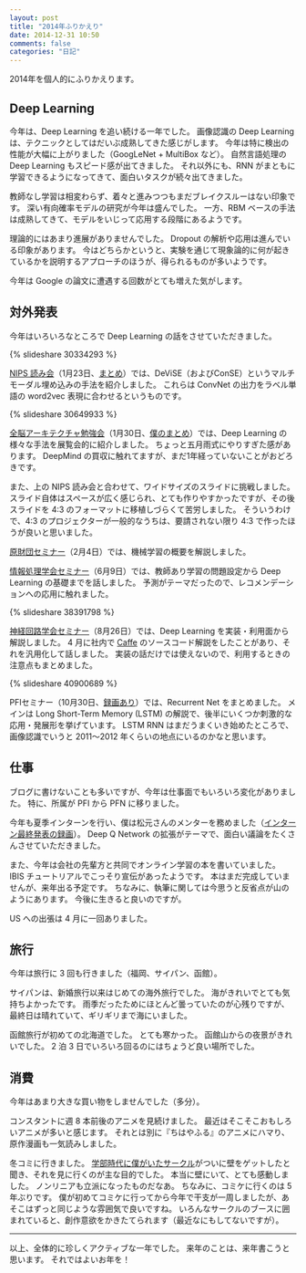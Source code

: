 ```yaml
---
layout: post
title: "2014年ふりかえり"
date: 2014-12-31 10:50
comments: false
categories: "日記"
---
```


2014年を個人的にふりかえります。

<!-- more -->

## Deep Learning

今年は、Deep Learning を追い続ける一年でした。
画像認識の Deep Learning は、テクニックとしてはだいぶ成熟してきた感じがします。
今年は特に検出の性能が大幅に上がりました（GoogLeNet + MultiBox など）。
自然言語処理の Deep Learning もスピード感が出てきました。
それ以外にも、RNN がまともに学習できるようになってきて、面白いタスクが続々出てきました。

教師なし学習は相変わらず、着々と進みつつもまだブレイクスルーはない印象です。
深い有向確率モデルの研究が今年は盛んでした。
一方、RBM ベースの手法は成熟してきて、モデルをいじって応用する段階にあるようです。

理論的にはあまり進展がありませんでした。
Dropout の解析や応用は進んでいる印象があります。
今はどちらかというと、実験を通じて現象論的に何が起きているかを説明するアプローチのほうが、得られるものが多いようです。

今年は Google の論文に遭遇する回数がとても増えた気がします。


## 対外発表

今年はいろいろなところで Deep Learning の話をさせていただきました。

{% slideshare 30334293 %}

[NIPS 読み会](http://connpass.com/event/4728/)（1月23日、[まとめ](http://research.preferred.jp/2014/01/nips/)）では、DeViSE（およびConSE）というマルチモーダル埋め込みの手法を紹介しました。
これらは ConvNet の出力をラベル単語の word2vec 表現に合わせるというものです。

{% slideshare 30649933 %}

[全脳アーキテクチャ勉強会](http://www.sig-agi.org/wba/2)（1月30日、[僕のまとめ](http://research.preferred.jp/2014/01/whole-brain-architecture/)）では、Deep Learning の様々な手法を展覧会的に紹介しました。
ちょっと五月雨式にやりすぎた感があります。
DeepMind の買収に触れてますが、まだ1年経っていないことがおどろきです。

また、上の NIPS 読み会と合わせて、ワイドサイズのスライドに挑戦しました。
スライド自体はスペースが広く感じられ、とても作りやすかったですが、その後スライドを 4:3 のフォーマットに移植しづらくて苦労しました。
そういうわけで、4:3 のプロジェクターが一般的なうちは、要請されない限り 4:3 で作ったほうが良いと思いました。

[原財団セミナー](http://bdm.change-jp.com/?p=1010)（2月4日）では、機械学習の概要を解説しました。

[情報処理学会セミナー](http://www.ipsj.or.jp/event/seminar/2014/program/2014-1.html)（6月9日）では、教師あり学習の問題設定から Deep Learning の基礎までを話しました。
予測がテーマだったので、レコメンデーションへの応用に触れました。

{% slideshare 38391798 %}

[神経回路学会セミナー](http://www.jnns.org/conference/DeepLearning.html)（8月26日）では、Deep Learning を実装・利用面から解説しました。
4 月に社内で [Caffe](https://github.com/BVLC/caffe) のソースコード解説をしたことがあり、それを汎用化して話しました。
実装の話だけでは使えないので、利用するときの注意点もまとめました。

{% slideshare 40900689 %}

PFIセミナー（10月30日、[録画あり](http://www.ustream.tv/recorded/54670646)）では、Recurrent Net をまとめました。
メインは Long Short-Term Memory (LSTM) の解説で、後半にいくつか刺激的な応用・発展形を挙げています。
LSTM RNN はまだうまくいき始めたところで、画像認識でいうと 2011〜2012 年くらいの地点にいるのかなと思います。


## 仕事

ブログに書けないことも多いですが、今年は仕事面でもいろいろ変化がありました。
特に、所属が PFI から PFN に移りました。

今年も夏季インターンを行い、僕は松元さんのメンターを務めました（[インターン最終発表の録画](http://www.ustream.tv/recorded/53153399)）。
Deep Q Network の拡張がテーマで、面白い議論をたくさんさせていただきました。

また、今年は会社の先輩方と共同でオンライン学習の本を書いていました。
IBIS チュートリアルでこっそり宣伝があったようです。
本はまだ完成していませんが、来年出る予定です。
ちなみに、執筆に関しては今思うと反省点が山のようにあります。
今後に生きると良いのですが。

US への出張は 4 月に一回ありました。


## 旅行

今年は旅行に 3 回も行きました（福岡、サイパン、函館）。

サイパンは、新婚旅行以来はじめての海外旅行でした。
海がきれいでとても気持ちよかったです。
雨季だったためにほとんど曇っていたのが心残りですが、最終日は晴れていて、ギリギリまで海にいました。

函館旅行が初めての北海道でした。
とても寒かった。
函館山からの夜景がきれいでした。
2 泊 3 日でいろいろ回るのにはちょうど良い場所でした。


## 消費

今年はあまり大きな買い物をしませんでした（多分）。

コンスタントに週 8 本前後のアニメを見続けました。
最近はそこそこおもしろいアニメが多いと感じます。
それとは別に『ちはやふる』のアニメにハマり、原作漫画も一気読みしました。

冬コミに行きました。
[学部時代に僕がいたサークル](http://n-linear.org/)がついに壁をゲットしたと聞き、それを見に行くのが主な目的でした。
本当に壁にいて、とても感動しました。
ノンリニアも立派になったものだなあ。
ちなみに、コミケに行くのは 5 年ぶりです。
僕が初めてコミケに行ってから今年で干支が一周しましたが、あそこはずっと同じような雰囲気で良いですね。
いろんなサークルのブースに囲まれていると、創作意欲をかきたてられます（最近なにもしてないですが）。

----

以上、全体的に珍しくアクティブな一年でした。
来年のことは、来年書こうと思います。
それではよいお年を！
